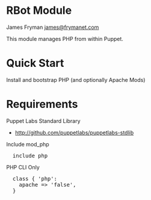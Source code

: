 # RBot Module

James Fryman <james@frymanet.com>

This module manages PHP from within Puppet.

# Quick Start

Install and bootstrap PHP (and optionally Apache Mods)

# Requirements

Puppet Labs Standard Library
- http://github.com/puppetlabs/puppetlabs-stdlib

Include mod_php
<pre>
  include php
</pre>

PHP CLI Only
<pre>
  class { 'php':
    apache => 'false',
  }
</pre>
